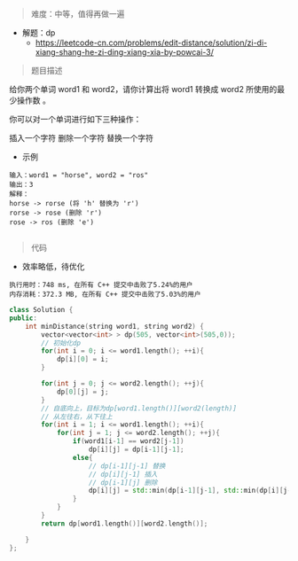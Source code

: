 > 难度：中等，值得再做一遍
- 解题：dp
  - https://leetcode-cn.com/problems/edit-distance/solution/zi-di-xiang-shang-he-zi-ding-xiang-xia-by-powcai-3/


> 题目描述


给你两个单词 word1 和 word2，请你计算出将 word1 转换成 word2 所使用的最少操作数 。

你可以对一个单词进行如下三种操作：

插入一个字符
删除一个字符
替换一个字符

- 示例

```
输入：word1 = "horse", word2 = "ros"
输出：3
解释：
horse -> rorse (将 'h' 替换为 'r')
rorse -> rose (删除 'r')
rose -> ros (删除 'e')


```

> 代码

- 效率略低，待优化
```
执行用时：748 ms, 在所有 C++ 提交中击败了5.24%的用户
内存消耗：372.3 MB, 在所有 C++ 提交中击败了5.03%的用户
```

```cpp
class Solution {
public:
    int minDistance(string word1, string word2) {
        vector<vector<int> > dp(505, vector<int>(505,0));
        // 初始化dp
        for(int i = 0; i <= word1.length(); ++i){
            dp[i][0] = i;
        }

        for(int j = 0; j <= word2.length(); ++j){
            dp[0][j] = j;
        }
        // 自底向上，目标为dp[word1.length()][word2(length)]
        // 从左往右，从下往上
        for(int i = 1; i <= word1.length(); ++i){
            for(int j = 1; j <= word2.length(); ++j){
                if(word1[i-1] == word2[j-1])
                    dp[i][j] = dp[i-1][j-1];
                else{
                    // dp[i-1][j-1] 替换
                    // dp[i][j-1] 插入
                    // dp[i-1][j] 删除
                    dp[i][j] = std::min(dp[i-1][j-1], std::min(dp[i][j-1],dp[i-1][j]))+1;
                }
            }
        }
        return dp[word1.length()][word2.length()];

    }
};
```